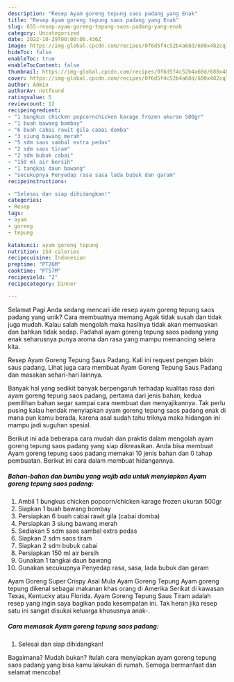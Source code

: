 ```yaml
---
description: "Resep Ayam goreng tepung saos padang yang Enak"
title: "Resep Ayam goreng tepung saos padang yang Enak"
slug: 655-resep-ayam-goreng-tepung-saos-padang-yang-enak
category: Uncategorized
date: 2022-10-29T00:00:06.436Z
image: https://img-global.cpcdn.com/recipes/0f6d5f4c52b4a68d/680x482cq70/ayam-goreng-tepung-saos-padang-foto-resep-utama.jpg
hideToc: false
enableToc: true
enableTocContent: false
thumbnail: https://img-global.cpcdn.com/recipes/0f6d5f4c52b4a68d/680x482cq70/ayam-goreng-tepung-saos-padang-foto-resep-utama.jpg
cover: https://img-global.cpcdn.com/recipes/0f6d5f4c52b4a68d/680x482cq70/ayam-goreng-tepung-saos-padang-foto-resep-utama.jpg
author: Admin
authorAv: notfound
ratingvalue: 5
reviewcount: 12
recipeingredient:
- "1 bungkus chicken popcornchicken karage frozen ukuran 500gr"
- "1 buah bawang bombay"
- "6 buah cabai rawit gila cabai domba"
- "3 siung bawang merah"
- "5 sdm saos sambal extra pedas"
- "2 sdm saos tiram"
- "2 sdm bubuk cabai"
- "150 ml air bersih"
- "1 tangkai daun bawang"
- "secukupnya Penyedap rasa sasa lada bubuk dan garam"
recipeinstructions:

- "Selesai dan siap dihidangkan!"
categories:
- Resep
tags:
- ayam
- goreng
- tepung

katakunci: ayam goreng tepung 
nutrition: 154 calories
recipecuisine: Indonesian
preptime: "PT26M"
cooktime: "PT57M"
recipeyield: "2"
recipecategory: Dinner

---
```



Selamat Pagi Anda sedang mencari ide resep ayam goreng tepung saos padang yang unik? Cara membuatnya memang Agak tidak susah dan tidak juga mudah. Kalau salah mengolah maka hasilnya tidak akan memuaskan dan bahkan tidak sedap. Padahal ayam goreng tepung saos padang yang enak seharusnya punya aroma dan rasa yang mampu memancing selera kita.


Resep Ayam Goreng Tepung Saus Padang. Kali ini request pengen bikin saus padang. Lihat juga cara membuat Ayam Goreng Tepung Saus Padang dan masakan sehari-hari lainnya.

Banyak hal yang sedikit banyak berpengaruh terhadap kualitas rasa dari ayam goreng tepung saos padang, pertama dari jenis bahan, kedua pemilihan bahan segar sampai cara membuat dan menyajikannya. Tak perlu pusing kalau hendak menyiapkan ayam goreng tepung saos padang enak di mana pun kamu berada, karena asal sudah tahu triknya maka hidangan ini mampu jadi suguhan spesial.


Berikut ini ada beberapa cara mudah dan praktis dalam mengolah ayam goreng tepung saos padang yang siap dikreasikan. Anda bisa membuat Ayam goreng tepung saos padang memakai 10 jenis bahan dan 0 tahap pembuatan. Berikut ini cara dalam membuat hidangannya.

<!--inarticleads1-->

##### Bahan-bahan dan bumbu yang wajib ada untuk menyiapkan Ayam goreng tepung saos padang:

1. Ambil 1 bungkus chicken popcorn/chicken karage frozen ukuran 500gr
1. Siapkan 1 buah bawang bombay
1. Persiapkan 6 buah cabai rawit gila (cabai domba)
1. Persiapkan 3 siung bawang merah
1. Sediakan 5 sdm saos sambal extra pedas
1. Siapkan 2 sdm saos tiram
1. Siapkan 2 sdm bubuk cabai
1. Persiapkan 150 ml air bersih
1. Gunakan 1 tangkai daun bawang
1. Gunakan secukupnya Penyedap rasa, sasa, lada bubuk dan garam


Ayam Goreng Super Crispy Asal Mula Ayam Goreng Tepung Ayam goreng tepung dikenal sebagai makanan khas orang di Amerika Serikat di kawasan Texas, Kentucky atau Florida. Ayam Goreng Tepung Saus Tiram adalah resep yang ingin saya bagikan pada kesempatan ini. Tak heran jika resep satu ini sangat disukai keluarga khususnya anak-. 

<!--inarticleads2-->

##### Cara memasak Ayam goreng tepung saos padang:


1. Selesai dan siap dihidangkan!



Bagaimana? Mudah bukan? Itulah cara menyiapkan ayam goreng tepung saos padang yang bisa kamu lakukan di rumah. Semoga bermanfaat dan selamat mencoba!
